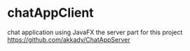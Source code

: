 # chatAppClient
chat application using JavaFX
the server part for this project https://github.com/akkady/ChatAppServer
